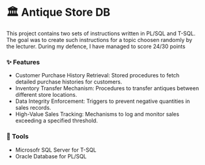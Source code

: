 # 🏛️ Antique Store DB

This project contains two sets of instructions written in PL/SQL and T-SQL. 
The goal was to create such instructions for a topic choosen randomly by the lecturer. 
During my defence, I have managed to score 24/30 points

### ✨ Features
- Customer Purchase History Retrieval: Stored procedures to fetch detailed purchase histories for customers.
- Inventory Transfer Mechanism: Procedures to transfer antiques between different store locations.
- Data Integrity Enforcement: Triggers to prevent negative quantities in sales records.
- High-Value Sales Tracking: Mechanisms to log and monitor sales exceeding a specified threshold.


### 🔧 Tools
- Microsofr SQL Server for T-SQL
- Oracle Database for PL/SQL


